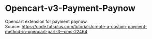# Opencart-v3-Payment-Paynow

Opencart extension for payment paynow.<br>
Source: https://code.tutsplus.com/tutorials/create-a-custom-payment-method-in-opencart-part-3--cms-22464